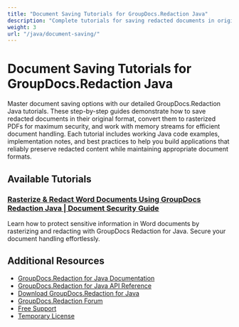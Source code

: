 ```yaml
---
title: "Document Saving Tutorials for GroupDocs.Redaction Java"
description: "Complete tutorials for saving redacted documents in original format, as rasterized PDF, or to streams using GroupDocs.Redaction for Java."
weight: 3
url: "/java/document-saving/"
---
```

# Document Saving Tutorials for GroupDocs.Redaction Java

Master document saving options with our detailed GroupDocs.Redaction Java tutorials. These step-by-step guides demonstrate how to save redacted documents in their original format, convert them to rasterized PDFs for maximum security, and work with memory streams for efficient document handling. Each tutorial includes working Java code examples, implementation notes, and best practices to help you build applications that reliably preserve redacted content while maintaining appropriate document formats.

## Available Tutorials

### [Rasterize & Redact Word Documents Using GroupDocs Redaction Java | Document Security Guide](./groupdocs-redaction-java-rasterize-word-docs/)
Learn how to protect sensitive information in Word documents by rasterizing and redacting with GroupDocs Redaction for Java. Secure your document handling effortlessly.

## Additional Resources

- [GroupDocs.Redaction for Java Documentation](https://docs.groupdocs.com/redaction/java/)
- [GroupDocs.Redaction for Java API Reference](https://reference.groupdocs.com/redaction/java/)
- [Download GroupDocs.Redaction for Java](https://releases.groupdocs.com/redaction/java/)
- [GroupDocs.Redaction Forum](https://forum.groupdocs.com/c/redaction)
- [Free Support](https://forum.groupdocs.com/)
- [Temporary License](https://purchase.groupdocs.com/temporary-license/)
